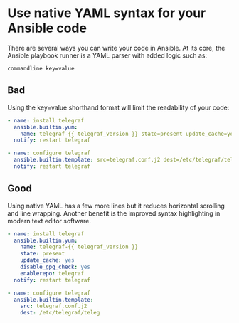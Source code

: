 # Use native YAML syntax for your Ansible code

There are several ways you can write your code in Ansible. At its core, the Ansible playbook runner is a YAML parser with added logic such as:

```
commandline key=value
```

## Bad

Using the key=value shorthand format will limit the readability of your code:

```yaml
- name: install telegraf
  ansible.builtin.yum:
    name: telegraf-{{ telegraf_version }} state=present update_cache=yes disable_gpg_check=yes enablerepo=telegraf
  notify: restart telegraf

- name: configure telegraf
  ansible.builtin.template: src=telegraf.conf.j2 dest=/etc/telegraf/telegraf.conf
  notify: restart telegraf
```

## Good

Using native YAML has a few more lines but it reduces horizontal scrolling and line wrapping. Another benefit is the improved syntax highlighting in modern text editor software.

```yaml
- name: install telegraf
  ansible.builtin.yum:
    name: telegraf-{{ telegraf_version }}
    state: present
    update_cache: yes
    disable_gpg_check: yes
    enablerepo: telegraf
  notify: restart telegraf

- name: configure telegraf
  ansible.builtin.template:
    src: telegraf.conf.j2
    dest: /etc/telegraf/teleg
```
